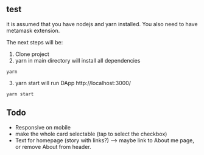 
<!-- ## developement
The smart contracts are build using truffle and tested locally using ganache-cli. -->


## test
it is assumed that you have nodejs and yarn installed. You also need to have metamask extension.

The next steps will be:
1. Clone project
2. yarn in main directory will install all dependencies
```
yarn
```
3. yarn start will run DApp http://localhost:3000/
```
yarn start
```


## Todo

- Responsive on mobile
- make the whole card selectable (tap to select the checkbox)
- Text for homepage (story with links?) --> maybe link to About me page, or remove About from header.

